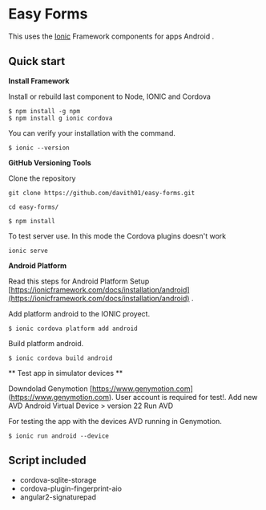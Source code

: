 # Easy Forms

This uses the [Ionic](https://ionicframework.com/docs/intro) Framework components for apps Android .

## Quick start

**Install Framework**

Install or rebuild last component to Node, IONIC and Cordova
```
$ npm install -g npm
$ npm install g ionic cordova
```
 
You can verify your installation with the command.
```
$ ionic --version 
```

**GitHub Versioning Tools**

Clone the repository

```
git clone https://github.com/davith01/easy-forms.git
```
```
cd easy-forms/
```
```
$ npm install
```
 
To test server use. In this mode the Cordova plugins doesn't work

```
ionic serve
```

**Android Platform**

Read this steps for Android Platform Setup [https://ionicframework.com/docs/installation/android](https://ionicframework.com/docs/installation/android) .

Add platform android to the IONIC proyect.

```
$ ionic cordova platform add android
```

Build platform android.

```
$ ionic cordova build android
```

** Test app in simulator devices **

Downdolad Genymotion [https://www.genymotion.com] (https://www.genymotion.com). User account is required for test!.
Add new AVD Android Virtual Device > version 22
Run AVD


For testing the app with the devices AVD running in Genymotion.

```
$ ionic run android --device
```



## Script included
 
 - cordova-sqlite-storage
 - cordova-plugin-fingerprint-aio
 - angular2-signaturepad
 